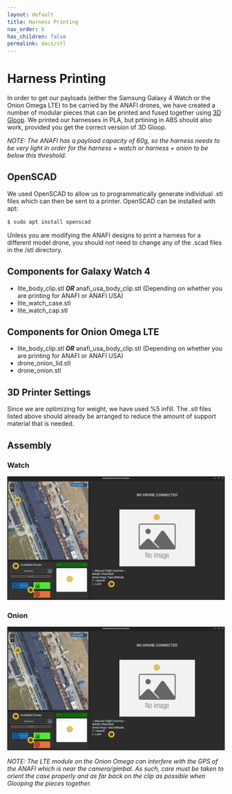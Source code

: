 ```yaml
---
layout: default
title: Harness Printing
nav_order: 6
has_children: false
permalink: docs/stl
---
```


# Harness Printing

In order to get our payloads (either the Samsung Galaxy 4 Watch or the Onion Omega LTE) to be carried by the ANAFI drones, we have created a number of modular pieces that can be printed and fused together using [3D Gloop](https://www.3dgloop.com/). We printed our harnesses in PLA, but prtining in ABS should also work, provided you get the correct version of 3D Gloop.

_NOTE: The ANAFI has a payload capacity of 60g, so the harness needs to be very light in order for the harness + watch or harness + onion to be below this threshold._

## OpenSCAD

We used OpenSCAD to allow us to programmatically generate individual .stl files which can then be sent to a printer. OpenSCAD can be installed with apt:

```sh
$ sudo apt install openscad
```
Unless you are modifying the ANAFI designs to print a harness for a different model drone, you should not need to change any of the .scad files in the /stl directory.

## Components for Galaxy Watch 4

* lite_body_clip.stl ***OR*** anafi_usa_body_clip.stl (Depending on whether you are printing for ANAFI or ANAFI USA)
* lite_watch_case.stl
* lite_watch_cap.stl

## Components for Onion Omega LTE

* lite_body_clip.stl ***OR*** anafi_usa_body_clip.stl (Depending on whether you are printing for ANAFI or ANAFI USA)
* drone_onion_lid.stl
* drone_onion.stl


## 3D Printer Settings

Since we are optimizing for weight, we have used %5 infill. The .stl files listed above should already be arranged to reduce the amount of support material that is needed.

## Assembly

### Watch

![Watch Assembly!](commander_layout.png)

### Onion

![Onion Assembly!](commander_layout.png)

_NOTE: The LTE module on the Onion Omega can interfere with the GPS of the ANAFI which is near the camera/gimbal. As such, care must be taken to orient the case properly and as far back on the clip as possible when Glooping the pieces together._

  
